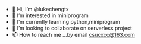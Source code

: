 - 👋 Hi, I’m @lukechengtx
- 👀 I’m interested in miniprogram
- 🌱 I’m currently learning python,miniprogram
- 💞️ I’m looking to collaborate on serverless project
- 📫 How to reach me ...by email csucxcc@163.com

<!---
lukechengtx/lukechengtx is a ✨ special ✨ repository because its `README.md` (this file) appears on your GitHub profile.
You can click the Preview link to take a look at your changes.
--->
